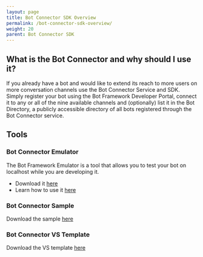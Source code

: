 ```yaml
---
layout: page
title: Bot Connector SDK Overview
permalink: /bot-connector-sdk-overview/
weight: 20
parent: Bot Connector SDK
---
```


## What is the Bot Connector and why should I use it?
If you already have a bot and would like to extend its reach to more users on more conversation channels use the Bot Connector Service and SDK. Simply register your bot using the Bot Framework Developer Portal, connect it to any or all of the nine available channels and (optionally) list it in the Bot Directory, a publicly accessible directory of all bots registered through the Bot Connector service.

## Tools

### Bot Connector Emulator
The Bot Framework Emulator is a tool that allows you to test your bot on localhost while you are developing it.

* Download it [here](http://download.botframework.com/botconnector/tools/emulator/)
* Learn how to use it [here](/botframework/bot-framework-emulator/)

### Bot Connector Sample
Download the sample [here](http://download.botframework.com/botconnector/samples/echobot/)

### Bot Connector VS Template
Download the VS template [here](http://download.botframework.com/botconnector/tools/vstemplate/)
